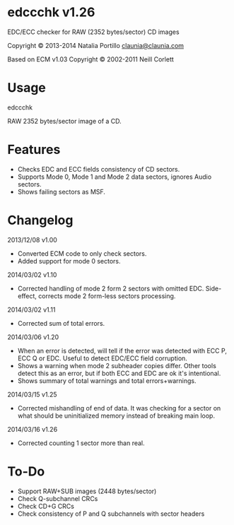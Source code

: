 edccchk v1.26
=============

EDC/ECC checker for RAW (2352 bytes/sector) CD images

Copyright © 2013-2014 Natalia Portillo <claunia@claunia.com>

Based on ECM v1.03 Copyright © 2002-2011 Neill Corlett

Usage
=====

edccchk <cdimage>

<cdimage> RAW 2352 bytes/sector image of a CD.

Features
========

* Checks EDC and ECC fields consistency of CD sectors.
* Supports Mode 0, Mode 1 and Mode 2 data sectors, ignores Audio sectors.
* Shows failing sectors as MSF.

Changelog
=========

2013/12/08	v1.00
* Converted ECM code to only check sectors.
* Added support for mode 0 sectors.

2014/03/02	v1.10
* Corrected handling of mode 2 form 2 sectors with omitted EDC. Side-effect, corrects mode 2 form-less sectors processing.

2014/03/02	v1.11
* Corrected sum of total errors.

2014/03/06	v1.20
* When an error is detected, will tell if the error was detected with ECC P, ECC Q or EDC. Useful to detect EDC/ECC field corruption.
* Shows a warning when mode 2 subheader copies differ. Other tools detect this as an error, but if both ECC and EDC are ok it's intentional.
* Shows summary of total warnings and total errors+warnings.

2014/03/15	v1.25
* Corrected mishandling of end of data. It was checking for a sector on what should be uninitialized memory instead of breaking main loop.

2014/03/16	v1.26
* Corrected counting 1 sector more than real.

To-Do
=====

* Support RAW+SUB images (2448 bytes/sector)
* Check Q-subchannel CRCs
* Check CD+G CRCs
* Check consistency of P and Q subchannels with sector headers
